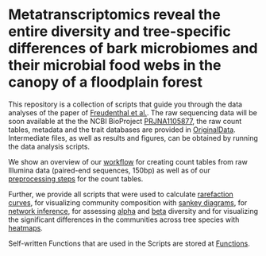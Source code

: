 # Metatranscriptomics reveal the entire diversity and tree-specific differences of bark microbiomes and their microbial food webs in the canopy of a floodplain forest
This repository is a collection of scripts that guide you through the data analyses of the paper of [Freudenthal et al.](). The raw sequencing data will be soon available at the the NCBI BioProject [PRJNA1105877](), the raw count tables, metadata and the trait databases are provided in [OriginalData](Data/OriginalData). Intermediate files, as well as results and figures, can be obtained by running the data analysis scripts.

We show an overview of our [workflow](Scripts/01RawDataProcessing.md) for creating count tables from raw Illumina data (paired-end sequences, 150bp) as well as of our [preprocessing steps](Scripts/02CountDataPreprocessing.md) for the count tables.

Further, we provide all scripts that were used to calculate [rarefaction curves](Scripts/03RarefactionCurves.md), for visualizing community composition with [sankey diagrams](Scripts/04CommunityComposition.md), for [network inference](Scripts/05Network.md), for assessing [alpha](Scripts/06AlphaDiversity.md) and [beta](Scripts/07BetaDiversity.md) diversity and for visualizing the significant differences in the communities across tree species with [heatmaps](Scripts/08Heatmaps.md).

Self-written Functions that are used in the Scripts are stored at [Functions](Scripts/Functions).
